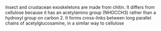 Insect and crustacean exoskeletons are made from chitin. It differs from cellulose because it has an acetylamino group (NHOCCH3) rather than a hydroxyl group on carbon 2. It forms cross-links between long parallel chains of acetylglucosamine, in a similar way to cellulose